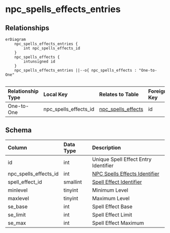 # npc_spells_effects_entries

## Relationships

```mermaid
erDiagram
    npc_spells_effects_entries {
        int npc_spells_effects_id
    }
    npc_spells_effects {
        intunsigned id
    }
    npc_spells_effects_entries ||--o{ npc_spells_effects : "One-to-One"


```


| Relationship Type | Local Key | Relates to Table | Foreign Key |
| :--- | :--- | :--- | :--- |
| One-to-One | npc_spells_effects_id | [npc_spells_effects](../../schema/npcs/npc_spells_effects.md) | id |


## Schema

| Column | Data Type | Description |
| :--- | :--- | :--- |
| id | int | Unique Spell Effect Entry Identifier |
| npc_spells_effects_id | int | [NPC Spells Effects Identifier](npc_spells_effects.md) |
| spell_effect_id | smallint | [Spell Effect Identifier](../../../../server/spells/spell-effect-ids) |
| minlevel | tinyint | Minimum Level |
| maxlevel | tinyint | Maximum Level |
| se_base | int | Spell Effect Base |
| se_limit | int | Spell Effect Limit |
| se_max | int | Spell Effect Maximum |

